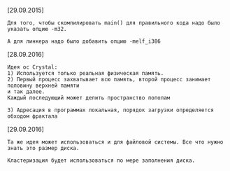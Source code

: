 [29.09.2015]

	Для того, чтобы скомпилировать main() для правильного кода надо было указать опцию -m32.

	А для линкера надо было добавить опцию -melf_i386

[28.09.2016]
	
	Идея ос Crystal:
	1) Используется только реальная физическая память.
	2) Первый процесс захватывает всю память, второй процесс занимает половину верхней памяти
	и так далее.
	Каждый последующий может делить пространство пополам 

	3) Адресация в программах локальная, порядок загрузки определяется обходом фрактала

[29.09.2016]

	Та же идея может использоваться и для файловой системы. Все что нужно знать это размер диска.

	Кластеризация будет использоваться по мере заполнения диска.